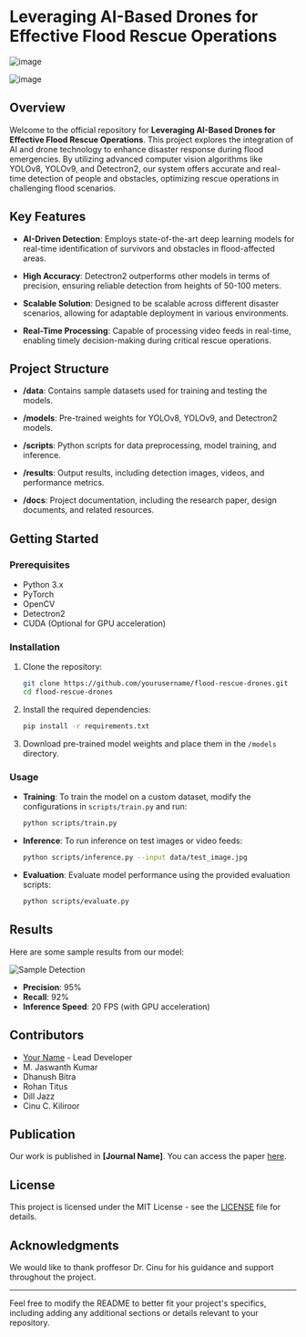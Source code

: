 # **Leveraging AI-Based Drones for Effective Flood Rescue Operations**

![image](https://github.com/user-attachments/assets/33a64e87-a6c0-44b5-80bc-edc91122b21d)

![image](https://github.com/user-attachments/assets/01a6cf69-cd0e-4a53-af67-34b5ddfd4e57)

## **Overview**

Welcome to the official repository for **Leveraging AI-Based Drones for Effective Flood Rescue Operations**. This project explores the integration of AI and drone technology to enhance disaster response during flood emergencies. By utilizing advanced computer vision algorithms like YOLOv8, YOLOv9, and Detectron2, our system offers accurate and real-time detection of people and obstacles, optimizing rescue operations in challenging flood scenarios.

## **Key Features**

- **AI-Driven Detection**: Employs state-of-the-art deep learning models for real-time identification of survivors and obstacles in flood-affected areas.
  
- **High Accuracy**: Detectron2 outperforms other models in terms of precision, ensuring reliable detection from heights of 50-100 meters.

- **Scalable Solution**: Designed to be scalable across different disaster scenarios, allowing for adaptable deployment in various environments.

- **Real-Time Processing**: Capable of processing video feeds in real-time, enabling timely decision-making during critical rescue operations.

## **Project Structure**

- **/data**: Contains sample datasets used for training and testing the models.
  
- **/models**: Pre-trained weights for YOLOv8, YOLOv9, and Detectron2 models.

- **/scripts**: Python scripts for data preprocessing, model training, and inference.

- **/results**: Output results, including detection images, videos, and performance metrics.

- **/docs**: Project documentation, including the research paper, design documents, and related resources.

## **Getting Started**

### **Prerequisites**

- Python 3.x
- PyTorch
- OpenCV
- Detectron2
- CUDA (Optional for GPU acceleration)

### **Installation**

1. Clone the repository:
   ```bash
   git clone https://github.com/yourusername/flood-rescue-drones.git
   cd flood-rescue-drones
   ```

2. Install the required dependencies:
   ```bash
   pip install -r requirements.txt
   ```

3. Download pre-trained model weights and place them in the `/models` directory.

### **Usage**

- **Training**: To train the model on a custom dataset, modify the configurations in `scripts/train.py` and run:
  ```bash
  python scripts/train.py
  ```

- **Inference**: To run inference on test images or video feeds:
  ```bash
  python scripts/inference.py --input data/test_image.jpg
  ```

- **Evaluation**: Evaluate model performance using the provided evaluation scripts:
  ```bash
  python scripts/evaluate.py
  ```

## **Results**

Here are some sample results from our model:

![Sample Detection](sample_image_url)

- **Precision**: 95%
- **Recall**: 92%
- **Inference Speed**: 20 FPS (with GPU acceleration)

## **Contributors**

- [Your Name](https://github.com/yourusername) - Lead Developer
- M. Jaswanth Kumar
- Dhanush Bitra
- Rohan Titus
- Dill Jazz
- Cinu C. Kiliroor

## **Publication**

Our work is published in **[Journal Name]**. You can access the paper [here](link_to_publication).

## **License**

This project is licensed under the MIT License - see the [LICENSE](LICENSE) file for details.

## **Acknowledgments**

We would like to thank proffesor Dr. Cinu  for his guidance and support throughout the project.

---

Feel free to modify the README to better fit your project's specifics, including adding any additional sections or details relevant to your repository.
